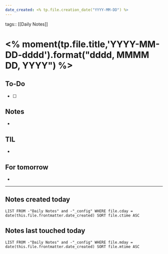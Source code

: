 ```yaml
---
date_created: <% tp.file.creation_date("YYYY-MM-DD") %>
---
```

tags:: [[Daily Notes]]

# <% moment(tp.file.title,'YYYY-MM-DD-dddd').format("dddd, MMMM DD, YYYY") %>

## To-Do
- [ ] 

## Notes
- 

## TIL
- 

## For tomorrow
- 

---

## Notes created today
```dataview
LIST FROM -"Daily Notes" and -"_config" WHERE file.cday = date(this.file.frontmatter.date_created) SORT file.ctime ASC
```

## Notes last touched today
```dataview
LIST FROM -"Daily Notes" and -"_config" WHERE file.mday = date(this.file.frontmatter.date_created) SORT file.mtime ASC
```